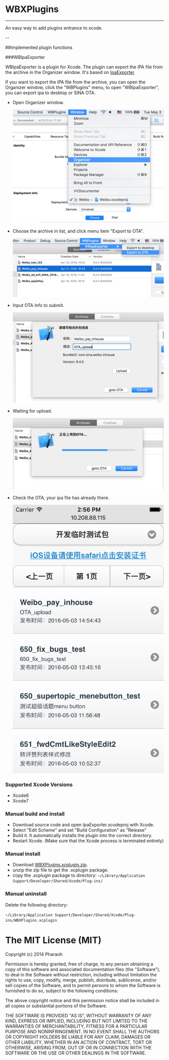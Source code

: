 # WBXPlugins
---
An easy way to add plugins entrance to xcode.






--

##implemented plugin functions


###WBIpaExporter

  WBIpaExporter is a plugin for Xcode. The plugin can export the IPA file from the archive in the Organizer window. It's based on [IpaExporter]()

  If you want to export the IPA file from the archive, you can open the Organizer window, click the "WBPlugins" menu, to open "WBIpaExporter", you can export ipa to desktop or SINA OTA.

* Open Organizer window.

  ![image](https://github.com/junkor/WBXPlugins/raw/master/Screenshots/Screenshot_0.png)
  
* Choose the archive in list, and click menu item "Export to OTA".

  ![image](https://github.com/junkor/WBXPlugins/raw/master/Screenshots/Screenshot_1.png)

* Input OTA Info to submit.

  ![image](https://github.com/junkor/WBXPlugins/raw/master/Screenshots/Screenshot_2.png)
  
* Waiting for upload.

  ![image](https://github.com/junkor/WBXPlugins/raw/master/Screenshots/Screenshot_3.png)

* Check the OTA, your ipa file has already there.

  ![image](https://github.com/junkor/WBXPlugins/raw/master/Screenshots/Screenshot_4.png)

### Supported Xcode Versions
  - Xcode6
  - Xcode7

### Manual build and install
  - Download source code and open IpaExporter.xcodeproj with Xcode.
  - Select "Edit Scheme" and set "Build Configuration" as "Release"
  - Build it. It automatically installs the plugin into the correct directory.
  - Restart Xcode. (Make sure that the Xcode process is terminated entirely)

### Manual install
- Download [WBXPlugins.xcplugin.zip](https://github.com/junkor/WBXPlugins/raw/master/Download/WBXPlugins.xcplugin.zip).
- unzip the zip file to get the .xcplugin package.
- copy the .xcplugin package to directory: `~/Library/Application Support/Developer/Shared/Xcode/Plug-ins/`

### Manual uninstall 
  Delete the following directory:

  `~/Library/Application Support/Developer/Shared/Xcode/Plug-ins/WBXPlugins.xcplugin`

The MIT License (MIT)
================

Copyright (c) 2014 Pharaoh

Permission is hereby granted, free of charge, to any person obtaining a copy
of this software and associated documentation files (the "Software"), to deal
in the Software without restriction, including without limitation the rights
to use, copy, modify, merge, publish, distribute, sublicense, and/or sell
copies of the Software, and to permit persons to whom the Software is
furnished to do so, subject to the following conditions:

The above copyright notice and this permission notice shall be included in all
copies or substantial portions of the Software.

THE SOFTWARE IS PROVIDED "AS IS", WITHOUT WARRANTY OF ANY KIND, EXPRESS OR
IMPLIED, INCLUDING BUT NOT LIMITED TO THE WARRANTIES OF MERCHANTABILITY,
FITNESS FOR A PARTICULAR PURPOSE AND NONINFRINGEMENT. IN NO EVENT SHALL THE
AUTHORS OR COPYRIGHT HOLDERS BE LIABLE FOR ANY CLAIM, DAMAGES OR OTHER
LIABILITY, WHETHER IN AN ACTION OF CONTRACT, TORT OR OTHERWISE, ARISING FROM,
OUT OF OR IN CONNECTION WITH THE SOFTWARE OR THE USE OR OTHER DEALINGS IN THE
SOFTWARE.


